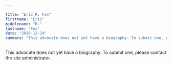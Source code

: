 ```yaml
---

title: "Eric R. Fox"
firstname: "Eric"
middlename: "R."
lastname: "Fox"
date: "2020-12-14"
summary: "This advocate does not yet have a biography. To submit one, please contact the site administrator."
---
```

This advocate does not yet have a biography. To submit one, please contact the site administrator.

